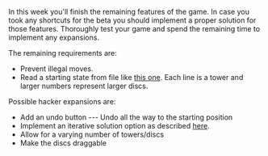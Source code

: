 In this week you'll finish the remaining features of the game. In case you took
any shortcuts for the beta you should implement a proper solution for those
features. Thoroughly test your game and spend the remaining time to implement
any expansions.

The remaining requirements are:

* Prevent illegal moves.
* Read a starting state from file like [this one](hanoi.txt). Each line is a
  tower and larger numbers represent larger discs.

Possible hacker expansions are:

* Add an undo button --- Undo all the way to the starting position
* Implement an iterative solution option as described
  [here](http://en.wikipedia.org/wiki/Tower_of_Hanoi#Iterative_solution).
* Allow for a varying number of towers/discs
* Make the discs draggable
